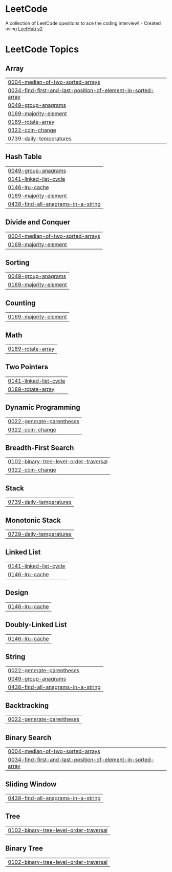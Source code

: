 # LeetCode
A collection of LeetCode questions to ace the coding interview! - Created using [LeetHub v2](https://github.com/arunbhardwaj/LeetHub-2.0)

<!---LeetCode Topics Start-->
# LeetCode Topics
## Array
|  |
| ------- |
| [0004-median-of-two-sorted-arrays](https://github.com/wnstj-yang/LeetCode/tree/master/0004-median-of-two-sorted-arrays) |
| [0034-find-first-and-last-position-of-element-in-sorted-array](https://github.com/wnstj-yang/LeetCode/tree/master/0034-find-first-and-last-position-of-element-in-sorted-array) |
| [0049-group-anagrams](https://github.com/wnstj-yang/LeetCode/tree/master/0049-group-anagrams) |
| [0169-majority-element](https://github.com/wnstj-yang/LeetCode/tree/master/0169-majority-element) |
| [0189-rotate-array](https://github.com/wnstj-yang/LeetCode/tree/master/0189-rotate-array) |
| [0322-coin-change](https://github.com/wnstj-yang/LeetCode/tree/master/0322-coin-change) |
| [0739-daily-temperatures](https://github.com/wnstj-yang/LeetCode/tree/master/0739-daily-temperatures) |
## Hash Table
|  |
| ------- |
| [0049-group-anagrams](https://github.com/wnstj-yang/LeetCode/tree/master/0049-group-anagrams) |
| [0141-linked-list-cycle](https://github.com/wnstj-yang/LeetCode/tree/master/0141-linked-list-cycle) |
| [0146-lru-cache](https://github.com/wnstj-yang/LeetCode/tree/master/0146-lru-cache) |
| [0169-majority-element](https://github.com/wnstj-yang/LeetCode/tree/master/0169-majority-element) |
| [0438-find-all-anagrams-in-a-string](https://github.com/wnstj-yang/LeetCode/tree/master/0438-find-all-anagrams-in-a-string) |
## Divide and Conquer
|  |
| ------- |
| [0004-median-of-two-sorted-arrays](https://github.com/wnstj-yang/LeetCode/tree/master/0004-median-of-two-sorted-arrays) |
| [0169-majority-element](https://github.com/wnstj-yang/LeetCode/tree/master/0169-majority-element) |
## Sorting
|  |
| ------- |
| [0049-group-anagrams](https://github.com/wnstj-yang/LeetCode/tree/master/0049-group-anagrams) |
| [0169-majority-element](https://github.com/wnstj-yang/LeetCode/tree/master/0169-majority-element) |
## Counting
|  |
| ------- |
| [0169-majority-element](https://github.com/wnstj-yang/LeetCode/tree/master/0169-majority-element) |
## Math
|  |
| ------- |
| [0189-rotate-array](https://github.com/wnstj-yang/LeetCode/tree/master/0189-rotate-array) |
## Two Pointers
|  |
| ------- |
| [0141-linked-list-cycle](https://github.com/wnstj-yang/LeetCode/tree/master/0141-linked-list-cycle) |
| [0189-rotate-array](https://github.com/wnstj-yang/LeetCode/tree/master/0189-rotate-array) |
## Dynamic Programming
|  |
| ------- |
| [0022-generate-parentheses](https://github.com/wnstj-yang/LeetCode/tree/master/0022-generate-parentheses) |
| [0322-coin-change](https://github.com/wnstj-yang/LeetCode/tree/master/0322-coin-change) |
## Breadth-First Search
|  |
| ------- |
| [0102-binary-tree-level-order-traversal](https://github.com/wnstj-yang/LeetCode/tree/master/0102-binary-tree-level-order-traversal) |
| [0322-coin-change](https://github.com/wnstj-yang/LeetCode/tree/master/0322-coin-change) |
## Stack
|  |
| ------- |
| [0739-daily-temperatures](https://github.com/wnstj-yang/LeetCode/tree/master/0739-daily-temperatures) |
## Monotonic Stack
|  |
| ------- |
| [0739-daily-temperatures](https://github.com/wnstj-yang/LeetCode/tree/master/0739-daily-temperatures) |
## Linked List
|  |
| ------- |
| [0141-linked-list-cycle](https://github.com/wnstj-yang/LeetCode/tree/master/0141-linked-list-cycle) |
| [0146-lru-cache](https://github.com/wnstj-yang/LeetCode/tree/master/0146-lru-cache) |
## Design
|  |
| ------- |
| [0146-lru-cache](https://github.com/wnstj-yang/LeetCode/tree/master/0146-lru-cache) |
## Doubly-Linked List
|  |
| ------- |
| [0146-lru-cache](https://github.com/wnstj-yang/LeetCode/tree/master/0146-lru-cache) |
## String
|  |
| ------- |
| [0022-generate-parentheses](https://github.com/wnstj-yang/LeetCode/tree/master/0022-generate-parentheses) |
| [0049-group-anagrams](https://github.com/wnstj-yang/LeetCode/tree/master/0049-group-anagrams) |
| [0438-find-all-anagrams-in-a-string](https://github.com/wnstj-yang/LeetCode/tree/master/0438-find-all-anagrams-in-a-string) |
## Backtracking
|  |
| ------- |
| [0022-generate-parentheses](https://github.com/wnstj-yang/LeetCode/tree/master/0022-generate-parentheses) |
## Binary Search
|  |
| ------- |
| [0004-median-of-two-sorted-arrays](https://github.com/wnstj-yang/LeetCode/tree/master/0004-median-of-two-sorted-arrays) |
| [0034-find-first-and-last-position-of-element-in-sorted-array](https://github.com/wnstj-yang/LeetCode/tree/master/0034-find-first-and-last-position-of-element-in-sorted-array) |
## Sliding Window
|  |
| ------- |
| [0438-find-all-anagrams-in-a-string](https://github.com/wnstj-yang/LeetCode/tree/master/0438-find-all-anagrams-in-a-string) |
## Tree
|  |
| ------- |
| [0102-binary-tree-level-order-traversal](https://github.com/wnstj-yang/LeetCode/tree/master/0102-binary-tree-level-order-traversal) |
## Binary Tree
|  |
| ------- |
| [0102-binary-tree-level-order-traversal](https://github.com/wnstj-yang/LeetCode/tree/master/0102-binary-tree-level-order-traversal) |
<!---LeetCode Topics End-->